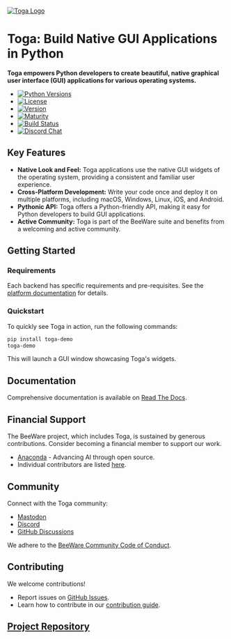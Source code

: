[![Toga Logo](https://beeware.org/project/toga/toga.png)](https://beeware.org/toga)

# Toga: Build Native GUI Applications in Python

**Toga empowers Python developers to create beautiful, native graphical user interface (GUI) applications for various operating systems.**

*   [![Python Versions](https://img.shields.io/pypi/pyversions/toga.svg)](https://pypi.python.org/pypi/toga)
*   [![License](https://img.shields.io/pypi/l/toga.svg)](https://github.com/beeware/toga/blob/main/LICENSE)
*   [![Version](https://img.shields.io/pypi/v/toga.svg)](https://pypi.python.org/pypi/toga)
*   [![Maturity](https://img.shields.io/pypi/status/toga.svg)](https://pypi.python.org/pypi/toga)
*   [![Build Status](https://github.com/beeware/toga/workflows/CI/badge.svg?branch=main)](https://github.com/beeware/toga/actions)
*   [![Discord Chat](https://img.shields.io/discord/836455665257021440?label=Discord%20Chat&logo=discord&style=plastic)](https://beeware.org/bee/chat/)

## Key Features

*   **Native Look and Feel:** Toga applications use the native GUI widgets of the operating system, providing a consistent and familiar user experience.
*   **Cross-Platform Development:** Write your code once and deploy it on multiple platforms, including macOS, Windows, Linux, iOS, and Android.
*   **Pythonic API:**  Toga offers a Python-friendly API, making it easy for Python developers to build GUI applications.
*   **Active Community:** Toga is part of the BeeWare suite and benefits from a welcoming and active community.

## Getting Started

### Requirements

Each backend has specific requirements and pre-requisites. See the  [platform documentation](https://toga.readthedocs.io/en/latest/reference/platforms/) for details.

### Quickstart

To quickly see Toga in action, run the following commands:

```bash
pip install toga-demo
toga-demo
```

This will launch a GUI window showcasing Toga's widgets.

## Documentation

Comprehensive documentation is available on [Read The Docs](https://toga.readthedocs.io).

## Financial Support

The BeeWare project, which includes Toga, is sustained by generous contributions.  Consider becoming a financial member to support our work.

*   [Anaconda](https://anaconda.com/) - Advancing AI through open source.
*   Individual contributors are listed [here](https://beeware.org/community/members/).

## Community

Connect with the Toga community:

*   [Mastodon](https://fosstodon.org/@beeware)
*   [Discord](https://beeware.org/bee/chat/)
*   [GitHub Discussions](https://github.com/beeware/toga/discussions)

We adhere to the [BeeWare Community Code of Conduct](https://beeware.org/community/behavior/).

## Contributing

We welcome contributions!

*   Report issues on [GitHub Issues](https://github.com/beeware/toga/issues).
*   Learn how to contribute in our [contribution guide](https://toga.readthedocs.io/en/latest/how-to/contribute/index.html).

##  [Project Repository](https://github.com/beeware/toga)